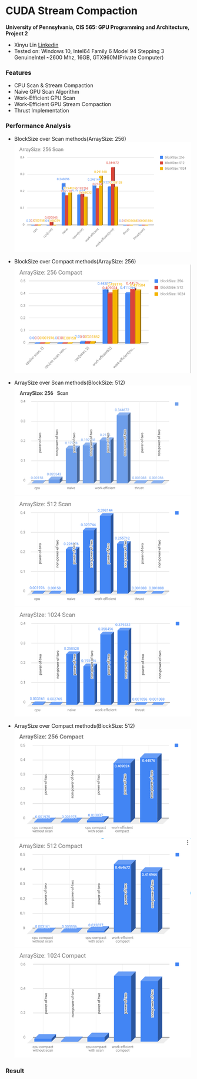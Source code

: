 CUDA Stream Compaction
======================

**University of Pennsylvania, CIS 565: GPU Programming and Architecture, Project 2**

* Xinyu Lin
[Linkedin](https://www.linkedin.com/in/xinyu-lin-138352125/)
* Tested on: Windows 10, Intel64 Family 6 Model 94 Stepping 3 GenuineIntel ~2600 Mhz, 16GB, GTX960M(Private Computer)

### Features

* CPU Scan & Stream Compaction
* Naive GPU Scan Algorithm
* Work-Efficient GPU Scan
* Work-Efficient GPU Stream Compaction
* Thrust Implementation

### Performance Analysis
* BlockSize over Scan methods(ArraySize: 256)
![](img/bsscan.png)

* BlockSize over Compact methods(ArraySize: 256)
![](img/bscompact.png)

* ArraySize over Scan methods(BlockSize: 512)
![](img/as256scan.png)
![](img/as512scan'.png)
![](img/as1024scan.png)

* ArraySize over Compact methods(BlockSize: 512)
![](img/as256compact.png)
![](img/as512compact.png)
![](img/as1024compact.png)

### Result
